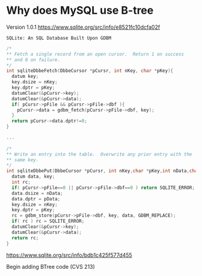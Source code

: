 # Why does MySQL use B-tree

Version 1.0.1 https://www.sqlite.org/src/info/e8521fc10dcfa02f

```
SQLite: An SQL Database Built Upon GDBM
```

```c
/*
** Fetch a single record from an open cursor.  Return 1 on success
** and 0 on failure.
*/
int sqliteDbbeFetch(DbbeCursor *pCursr, int nKey, char *pKey){
  datum key;
  key.dsize = nKey;
  key.dptr = pKey;
  datumClear(&pCursr->key);
  datumClear(&pCursr->data);
  if( pCursr->pFile && pCursr->pFile->dbf ){
    pCursr->data = gdbm_fetch(pCursr->pFile->dbf, key);
  }
  return pCursr->data.dptr!=0;
}

...
  
/*
** Write an entry into the table.  Overwrite any prior entry with the
** same key.
*/
int sqliteDbbePut(DbbeCursor *pCursr, int nKey,char *pKey,int nData,char *pData){
  datum data, key;
  int rc;
  if( pCursr->pFile==0 || pCursr->pFile->dbf==0 ) return SQLITE_ERROR;
  data.dsize = nData;
  data.dptr = pData;
  key.dsize = nKey;
  key.dptr = pKey;
  rc = gdbm_store(pCursr->pFile->dbf, key, data, GDBM_REPLACE);
  if( rc ) rc = SQLITE_ERROR;
  datumClear(&pCursr->key);
  datumClear(&pCursr->data);
  return rc;
}
```



https://www.sqlite.org/src/info/bdb1c425f577d455

Begin adding BTree code (CVS 213)